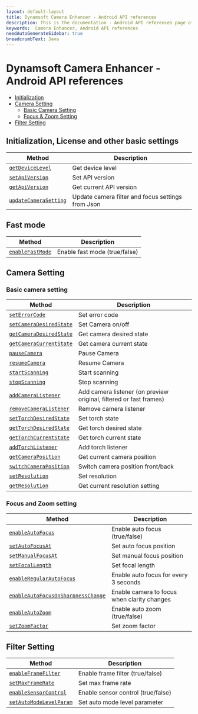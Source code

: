 ```yaml
---
layout: default-layout
title: Dynamsoft Camera Enhancer - Android API references
description: This is the documentation - Android API references page of Dynamsoft Camera Enhancer.
keywords:  Camera Enhancer, Android API references
needAutoGenerateSidebar: true
breadcrumbText: Java
---
```


# Dynamsoft Camera Enhancer - Android API references
- [Initialization](#Initialization-License-and-other-basic-settings)
- [Camera Setting](#Camera-Setting)
    - [Basic Camera Setting](#Basic-camera-setting)
    - [Focus & Zoom Setting](#Focus-and-Zoom-setting)
- [Filter Setting](#Filter-Setting)

## Initialization, License and other basic settings

| Method | Description |
|-----------------|---------------|
|[`getDeviceLevel`]({{site.android-basic-setting}}basic-setting.html#getDeviceLevel)| Get device level |
|[`setApiVersion`]({{site.android-basic-setting}}basic-setting.html#getApiVersion-and-setApiVersion)| Set API version |
|[`getApiVersion`]({{site.android-basic-setting}}basic-setting.html#getApiVersion-and-setApiVersion)| Get current API version |
| [`updateCameraSetting`]({{site.android-basic-setting}}basic-setting.html#updateCameraSetting) | Update camera filter and focus settings from Json |

## Fast mode

| Method | Description |
|-----------------|---------------|
| [`enableFastMode`]({{site.android-basic-setting}}basic-setting.html#enableFastMode) | Enable fast mode (true/false) |

## Camera Setting

### Basic camera setting

| Method | Description |
|-----------------|---------------|
| [`setErrorCode`]({{site.android-basic-setting}}basic-setting.html#setErrorCode) | Set error code |
| [`setCameraDesiredState`]({{site.android-basic-setting}}basic-setting.html#getCameraCurrentState-getCameraDesireState-and-setCameraDesireState) | Set Camera on/off |
| [`getCameraDesiredState`]({{site.android-basic-setting}}basic-setting.html#getCameraCurrentState-getCameraDesireState-and-setCameraDesireState) | Get camera desired state |
| [`getCameraCurrentState`]({{site.android-basic-setting}}basic-setting.html#getCameraCurrentState-getCameraDesireState-and-setCameraDesireState) | Get camera current state |
| [`pauseCamera`]({{site.android-basic-setting}}basic-setting.html#pauseCamera-and-resumeCamera) | Pause Camera |
| [`resumeCamera`]({{site.android-basic-setting}}basic-setting.html#pauseCamera-and-resumeCamera) | Resume Camera |
| [`startScanning`]({{site.android-basic-setting}}basic-setting.html#stopScanning-and-startScanning) | Start scanning |
| [`stopScanning`]({{site.android-basic-setting}}basic-setting.html#stopScanning-and-startScanning) | Stop scanning |
| [`addCameraListener`]({{site.android-basic-setting}}basic-setting.html#addCameraListener-and-removeCameraListener) | Add camera listener (on preview original, filtered or fast frames) |
| [`removeCameraListener`]({{site.android-basic-setting}}basic-setting.html#addCameraListener-and-removeCameraListener) | Remove camera listener |
| [`setTorchDesiredState`]({{site.android-basic-setting}}basic-setting.html#getTorchCurrentState-getTorchDesiredState-and-setTorchDesiredState) | Set torch state |
| [`getTorchDesiredState`]({{site.android-basic-setting}}basic-setting.html#getTorchCurrentState-getTorchDesiredState-and-setTorchDesiredState) | Get torch desired state |
| [`getTorchCurrentState`]({{site.android-basic-setting}}basic-setting.html#getTorchCurrentState-getTorchDesiredState-and-setTorchDesiredState) | Get torch current state |
| [`addTorchListener`]({{site.android-basic-setting}}basic-setting.html#addTorchListener) | Add torch listener |
| [`getCameraPosition`]({{site.android-basic-setting}}basic-setting.html#getCameraPosition-and-switchCameraPosition) | Get current camera position |
| [`switchCameraPosition`]({{site.android-basic-setting}}basic-setting.html#getCameraPosition-and-switchCameraPosition) | Switch camera position front/back |
| [`setResolution`]({{site.android-basic-setting}}basic-setting.html#getResolution-and-setResolution) | Set resolution |
| [`getResolution`]({{site.android-basic-setting}}basic-setting.html#getResolution-and-setResolution) | Get current resolution setting |

### Focus and Zoom setting

| Method | Description |
|-----------------|---------------|
| [`enableAutoFocus`]({{site.android-zoom-setting}}zoom-focus.html#enableAutoFocus) | Enable auto focus (true/false) |
| [`setAutoFocusAt`]({{site.android-zoom-setting}}zoom-focus.html#setAutoFocusPoint) | Set auto focus position |
| [`setManualFocusAt`]({{site.android-zoom-setting}}zoom-focus.html#setManualFocusAt) | Set manual focus position |
| [`setFocalLength`]({{site.android-zoom-setting}}zoom-focus.html#setFocalLength) | Set focal length |
| [`enableRegularAutoFocus`]({{site.android-zoom-setting}}zoom-focus.html#enableRegularAutoFocus) | Enable auto focus for every 3 seconds |
| [`enableAutoFocusOnSharpnessChange`]({{site.android-zoom-setting}}zoom-focus.html#enableAutoFocusOnSharpnessChange) | Enable camera to focus when clarity changes |
| [`enableAutoZoom`]({{site.android-zoom-setting}}zoom-focus.html#enableAutoZoom) | Enable auto zoom (true/false) |
| [`setZoomFactor`]({{site.android-zoom-setting}}zoom-focus.html#setZoomFactor) | Set zoom factor |


## Filter Setting

| Method | Description |
|-----------------|---------------|
| [`enableFrameFilter`]({{site.android-filter-setting}}filter.html#enableFrameFilter) | Enable frame filter (true/false) |
| [`setMaxFrameRate`]({{site.android-filter-setting}}filter.html#setMaxFrameRate) | Set max frame rate |
| [`enableSensorControl`]({{site.android-filter-setting}}filter.html#enableSensorControl) | Enable sensor control (true/false) |
| [`setAutoModeLevelParam`]({{site.android-filter-setting}}filter.html#setAutoModeLevelParam) | Set auto mode level parameter |
